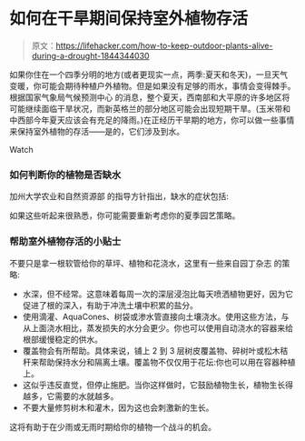 # 如何在干旱期间保持室外植物存活

> 原文：<https://lifehacker.com/how-to-keep-outdoor-plants-alive-during-a-drought-1844344030>

如果你住在一个四季分明的地方(或者更现实一点，两季:夏天和冬天)，一旦天气变暖，你可能会期待种植户外植物。但是如果没有足够的雨水，事情会变得棘手。根据国家气象局气候预测中心 的消息，整个夏天，西南部和大平原的许多地区将可能继续面临干旱状况，而新英格兰的部分地区可能会出现短期干旱。(玉米带和中西部今年夏天应该会有充足的降雨。)在正经历干旱期的地方，你可以做一些事情来保持室外植物的存活——是的，它们涉及到水。

Watch

### 如何判断你的植物是否缺水

加州大学农业和自然资源部 的指导方针指出，缺水的症状包括:

如果这些听起来很熟悉，你可能需要重新考虑你的夏季园艺策略。

### 帮助室外植物存活的小贴士

不要只是拿一根软管给你的草坪、植物和花浇水，这里有一些来自园丁杂志 的策略:

*   水深，但不经常。这意味着每周一次的深层浸泡比每天喷洒植物更好，因为它促进了根的深入，有助于冲洗土壤中积累的盐分。
*   使用滴灌、AquaCones、树袋或渗水管直接向土壤浇水。使用这些方法，与从上面浇水相比，蒸发损失的水分会更少。你也可以使用自动浇水的容器来给根部缓慢稳定的供水。
*   覆盖物会有所帮助。具体来说，铺上 2 到 3 层树皮覆盖物、碎树叶或松木秸秆来帮助保持水分和隔离土壤。覆盖物不仅仅用于花坛:你也可以用在容器种植上。
*   这似乎违反直觉，但停止施肥。当你这样做时，它鼓励植物生长，植物生长得越多，它需要的水就越多。
*   不要大量修剪树木和灌木，因为这也会刺激新的生长。

这将有助于在少雨或无雨时期给你的植物一个战斗的机会。
